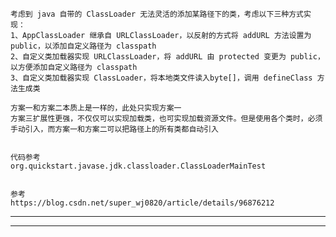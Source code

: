 


```
考虑到 java 自带的 ClassLoader 无法灵活的添加某路径下的类，考虑以下三种方式实现：
1、AppClassLoader 继承自 URLClassLoader，以反射的方式将 addURL 方法设置为 public，以添加自定义路径为 classpath
2、自定义类加载器实现 URLClassLoader，将 addURL 由 protected 变更为 public，以方便添加自定义路径为 classpath
3、自定义类加载器实现 ClassLoader，将本地类文件读入byte[]，调用 defineClass 方法生成类

方案一和方案二本质上是一样的，此处只实现方案一
方案三扩展性更强，不仅仅可以实现加载类，也可实现加载资源文件。但是使用各个类时，必须手动引入，而方案一和方案二可以把路径上的所有类都自动引入


代码参考
org.quickstart.javase.jdk.classloader.ClassLoaderMainTest


参考
https://blog.csdn.net/super_wj0820/article/details/96876212

```

---------------------------------------------------------------------------------------------------------------------


---------------------------------------------------------------------------------------------------------------------

